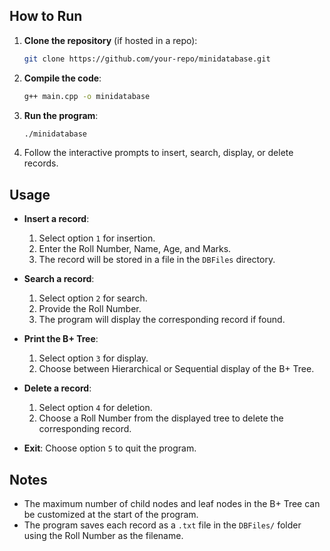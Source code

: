 
## How to Run

1. **Clone the repository** (if hosted in a repo):
    ```bash
    git clone https://github.com/your-repo/minidatabase.git
    ```

2. **Compile the code**:
    ```bash
    g++ main.cpp -o minidatabase
    ```

3. **Run the program**:
    ```bash
    ./minidatabase
    ```

4. Follow the interactive prompts to insert, search, display, or delete records.

## Usage

- **Insert a record**:
    1. Select option `1` for insertion.
    2. Enter the Roll Number, Name, Age, and Marks.
    3. The record will be stored in a file in the `DBFiles` directory.

- **Search a record**:
    1. Select option `2` for search.
    2. Provide the Roll Number.
    3. The program will display the corresponding record if found.

- **Print the B+ Tree**:
    1. Select option `3` for display.
    2. Choose between Hierarchical or Sequential display of the B+ Tree.

- **Delete a record**:
    1. Select option `4` for deletion.
    2. Choose a Roll Number from the displayed tree to delete the corresponding record.

- **Exit**: Choose option `5` to quit the program.

## Notes

- The maximum number of child nodes and leaf nodes in the B+ Tree can be customized at the start of the program.
- The program saves each record as a `.txt` file in the `DBFiles/` folder using the Roll Number as the filename.

